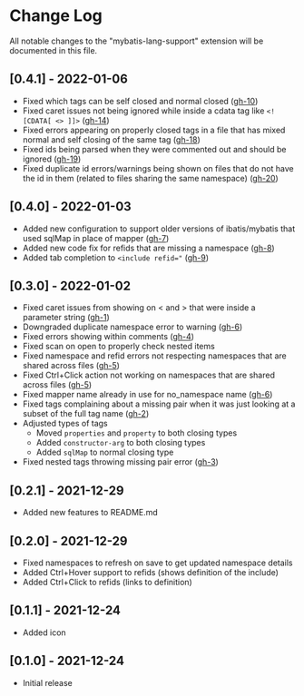 # Change Log
All notable changes to the "mybatis-lang-support" extension will be documented in this file.

## [0.4.1] - 2022-01-06
- Fixed which tags can be self closed and normal closed ([gh-10](/../../issues/10))
- Fixed caret issues not being ignored while inside a cdata tag like `<![CDATA[ <> ]]>` ([gh-14](/../../issues/14))
- Fixed errors appearing on properly closed tags in a file that has mixed normal and self closing of the same tag ([gh-18](/../../issues/18))
- Fixed ids being parsed when they were commented out and should be ignored ([gh-19](/../../issues/19))
- Fixed duplicate id errors/warnings being shown on files that do not have the id in them (related to files sharing the same namespace) ([gh-20](/../../issues/20))

## [0.4.0] - 2022-01-03
- Added new configuration to support older versions of ibatis/mybatis that used sqlMap in place of mapper ([gh-7](/../../issues/7))
- Added new code fix for refids that are missing a namespace ([gh-8](/../../issues/8))
- Added tab completion to `<include refid="` ([gh-9](/../../issues/9))

## [0.3.0] - 2022-01-02
- Fixed caret issues from showing on < and > that were inside a parameter string ([gh-1](/../../issues/1))
- Downgraded duplicate namespace error to warning ([gh-6](/../../issues/6))
- Fixed errors showing within comments ([gh-4](/../../issues/4))
- Fixed scan on open to properly check nested items
- Fixed namespace and refid errors not respecting namespaces that are shared across files ([gh-5](/../../issues/5))
- Fixed Ctrl+Click action not working on namespaces that are shared across files ([gh-5](/../../issues/5))
- Fixed mapper name already in use for no_namespace name ([gh-6](/../../issues/6))
- Fixed tags complaining about a missing pair when it was just looking at a subset of the full tag name ([gh-2](/../../issues/2))
- Adjusted types of tags
  - Moved `properties` and `property` to both closing types
  - Added `constructor-arg` to both closing types
  - Added `sqlMap` to normal closing type
- Fixed nested tags throwing missing pair error ([gh-3](/../../issues/3))

## [0.2.1] - 2021-12-29
- Added new features to README.md

## [0.2.0] - 2021-12-29
- Fixed namespaces to refresh on save to get updated namespace details
- Added Ctrl+Hover support to refids (shows definition of the include)
- Added Ctrl+Click to refids (links to definition)

## [0.1.1] - 2021-12-24
- Added icon

## [0.1.0] - 2021-12-24
- Initial release
